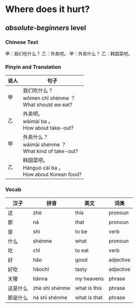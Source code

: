 # Where does it hurt?
## *absolute-beginners* level

### Chinese Text
甲：我们吃什么？
乙：外卖吧。
甲：外卖什么？
乙：韩国菜吧。

### Pinyin and Translation
|说人|句子|
|----|----|
|甲|我们吃什么？<br />wǒmen chī shénme ？<br />What should we eat?|
|乙|外卖吧。<br />wàimài ba 。<br />How about take-out?|
|甲|外卖什么？<br />wàimài shénme ？<br />What kind of take-out?|
|乙|韩国菜吧。<br />Hánguó cài ba 。<br />How about Korean food?|
### Vocab
|汉子|拼音|英文|词类|
|----|----|----|----|
|这|zhè|this|pronoun|
|那|nà|that|pronoun|
|是|shì|to be|verb|
|什么|shénme|what|pronoun|
|吃|chī|to eat|verb|
|好|hǎo|good|adjective|
|好吃|hǎochī|tasty|adjective|
|天哪|tiānna|my heavens|phrase|
|这是什么|zhè shì shénme|what is this|phrase|
|那是什么|nà shì shénme|what is that|phrase|